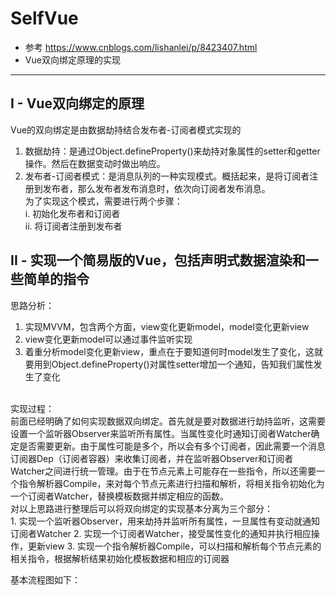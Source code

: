 # SelfVue
- 参考 https://www.cnblogs.com/lishanlei/p/8423407.html
- Vue双向绑定原理的实现

---

## I - Vue双向绑定的原理
Vue的双向绑定是由数据劫持结合发布者-订阅者模式实现的
1. 数据劫持：是通过Object.defineProperty()来劫持对象属性的setter和getter操作。然后在数据变动时做出响应。
2. 发布者-订阅者模式：是消息队列的一种实现模式。概括起来，是将订阅者注册到发布者，那么发布者发布消息时，依次向订阅者发布消息。<br/>
为了实现这个模式，需要进行两个步骤：<br/>
i. 初始化发布者和订阅者<br/>
ii. 将订阅者注册到发布者

## II - 实现一个简易版的Vue，包括声明式数据渲染和一些简单的指令
思路分析：
1. 实现MVVM，包含两个方面，view变化更新model，model变化更新view
2. view变化更新model可以通过事件监听实现
3. 着重分析model变化更新view，重点在于要知道何时model发生了变化，这就要用到Object.defineProperty()对属性setter增加一个通知，告知我们属性发生了变化
<br/>
实现过程：<br/>
前面已经明确了如何实现数据双向绑定。首先就是要对数据进行劫持监听，这需要设置一个监听器Observer来监听所有属性。当属性变化时通知订阅者Watcher确定是否需要更新。由于属性可能是多个，所以会有多个订阅者，因此需要一个消息订阅器Dep（订阅者容器）来收集订阅者，并在监听器Observer和订阅者Watcher之间进行统一管理。由于在节点元素上可能存在一些指令，所以还需要一个指令解析器Compile，来对每个节点元素进行扫描和解析，将相关指令初始化为一个订阅者Watcher，替换模板数据并绑定相应的函数。<br/>
对以上思路进行整理后可以将双向绑定的实现基本分离为三个部分：<br/>
1. 实现一个监听器Observer，用来劫持并监听所有属性，一旦属性有变动就通知订阅者Watcher
2. 实现一个订阅者Watcher，接受属性变化的通知并执行相应操作，更新view
3. 实现一个指令解析器Compile，可以扫描和解析每个节点元素的相关指令，根据解析结果初始化模板数据和相应的订阅器<br/>

基本流程图如下：


